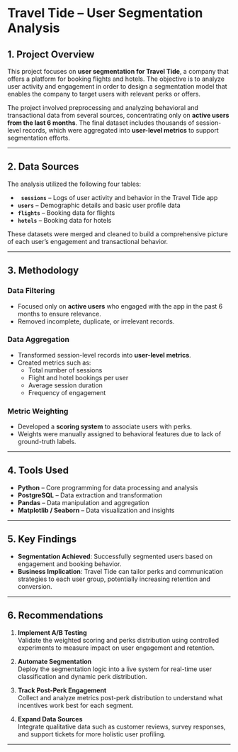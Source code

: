 # Travel Tide – User Segmentation Analysis

## 1. Project Overview

This project focuses on **user segmentation for Travel Tide**, a company that offers a platform for booking flights and hotels. The objective is to analyze user activity and engagement in order to design a segmentation model that enables the company to target users with relevant perks or offers.

The project involved preprocessing and analyzing behavioral and transactional data from several sources, concentrating only on **active users from the last 6 months**. The final dataset includes thousands of session-level records, which were aggregated into **user-level metrics** to support segmentation efforts.

---

## 2. Data Sources

The analysis utilized the following four tables:

- **` sessions`** – Logs of user activity and behavior in the Travel Tide app
- **`users`** – Demographic details and basic user profile data
- **`flights`** – Booking data for flights
- **`hotels`** – Booking data for hotels

These datasets were merged and cleaned to build a comprehensive picture of each user’s engagement and transactional behavior.

---

## 3. Methodology

### Data Filtering
- Focused only on **active users** who engaged with the app in the past 6 months to ensure relevance.
- Removed incomplete, duplicate, or irrelevant records.

### Data Aggregation
- Transformed session-level records into **user-level metrics**.
- Created metrics such as:
  - Total number of sessions
  - Flight and hotel bookings per user
  - Average session duration
  - Frequency of engagement


### Metric Weighting
- Developed a **scoring system** to associate users with perks.
- Weights were manually assigned to behavioral features due to lack of ground-truth labels.

---

## 4. Tools Used

- **Python** – Core programming for data processing and analysis
- **PostgreSQL** – Data extraction and transformation
- **Pandas** – Data manipulation and aggregation
- **Matplotlib / Seaborn** – Data visualization and insights

---

## 5. Key Findings

-  **Segmentation Achieved**: Successfully segmented users based on engagement and booking behavior.
-  **Business Implication**: Travel Tide can tailor perks and communication strategies to each user group, potentially increasing retention and conversion.

---

## 6. Recommendations

1. **Implement A/B Testing**  
   Validate the weighted scoring and perks distribution using controlled experiments to measure impact on user engagement and retention.

3. **Automate Segmentation**  
   Deploy the segmentation logic into a live system for real-time user classification and dynamic perk distribution.

4. **Track Post-Perk Engagement**  
   Collect and analyze metrics post-perk distribution to understand what incentives work best for each segment.

5. **Expand Data Sources**  
   Integrate qualitative data such as customer reviews, survey responses, and support tickets for more holistic user profiling.

---
